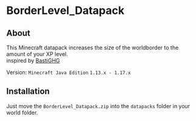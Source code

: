 # BorderLevel_Datapack

## About
This Minecraft datapack increases the size of the worldborder to the amount of your XP level.  
inspired by [BastiGHG](https://www.youtube.com/watch?v=Mu67I1qxYL8)  

Version: ``Minecraft Java Edition`` ``1.13.x - 1.17.x``
## Installation
Just move the ``BorderLevel_Datapack.zip`` into the ``datapacks`` folder in your world folder.
